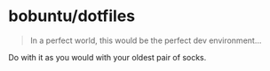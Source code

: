 # bobuntu/dotfiles
>In a perfect world, this would be the perfect dev environment...

Do with it as you would with your oldest pair of socks.
